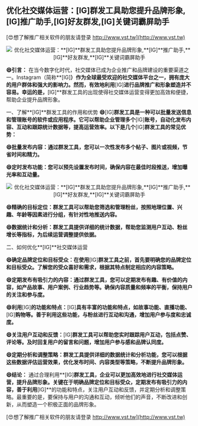 ## **优化社交媒体运营：**[IG]**群发工具助您提升品牌形象,**[IG]**推广助手,**[IG]**好友群发,**[IG]**关键词霸屏助手**

[😍想了解推广相关软件的朋友请登录 http://www.vst.tw](http://www.vst.tw)

 <center><img src="https://vst.tw/MP4/tuiguang/png/7.png" alt="优化社交媒体运营：**[IG]**群发工具助您提升品牌形象,**[IG]**推广助手,**[IG]**好友群发,**[IG]**关键词霸屏助手"></center>

**😄引言：**
在当今数字化时代，社交媒体已成为企业推广和品牌建设的重要渠道之一。Instagram（简称**[IG]**）作为全球最受欢迎的社交媒体平台之一，拥有庞大的用户群体和强大的影响力。然而，有效地利用**[IG]**进行品牌推广和形象塑造并不容易。幸运的是，**[IG]**群发工具的出现使得社交媒体运营变得更加高效和便捷，帮助企业提升品牌形象。

一、了解**[IG]**群发工具的作用和优势
**😄**[IG]**群发工具是一种可以批量发送信息和管理账号的软件或应用程序。它可以帮助企业管理多个**[IG]**账号，自动化发布内容、互动和跟踪统计数据等，提高运营效率。以下是几个**[IG]**群发工具的常见优势：**

**😄批量发布内容：通过群发工具，您可以一次性发布多个帖子、图片或视频，节省时间和精力。**

**😄定时发布功能：您可以预先设置发布时间，确保内容在最佳时段推送，增加曝光率和互动量。**

 <center><img src="https://vst.tw/MP4/tuiguang/png/1.png" alt="优化社交媒体运营：**[IG]**群发工具助您提升品牌形象,**[IG]**推广助手,**[IG]**好友群发,**[IG]**关键词霸屏助手"></center>

**😄精确的目标定位：群发工具可以帮助您筛选和管理粉丝，按照地理位置、兴趣、年龄等因素进行分组，有针对性地推送内容。**

**😄数据统计和分析：群发工具提供详细的统计数据，帮助您监测用户互动、粉丝增长等指标，为后续运营调整提供依据。**

二、如何优化**[IG]**社交媒体运营

**😄确定品牌定位和目标受众：在使用**[IG]**群发工具之前，首先要明确您的品牌定位和目标受众。了解您的受众喜好和需求，根据其特点制定相应的内容策略。**

**😄定期发布有吸引力的内容：通过群发工具，您可以定期发布有趣、有价值的内容，如产品故事、用户案例、行业趋势等。确保内容质量和频率的平衡，保持用户的关注和参与度。**

**😄利用**[IG]**的功能和特点：**[IG]**具有丰富的功能和特点，如故事功能、直播功能、**[IG]**购物等。善于利用这些功能，与粉丝进行互动和沟通，增加用户参与度和忠诚度。**

**😄关注用户互动和反馈：**[IG]**群发工具可以帮助您实时跟踪用户互动，包括点赞、评论等。及时回复用户的留言和问题，增加用户参与感和品牌认同度。**

**😄定期分析和调整策略：群发工具提供详细的数据统计和分析功能，您可以根据这些数据评估运营效果，优化发布时间、内容类型等策略，不断提升品牌形象。**

**😄结论：**
通过合理利用**[IG]**群发工具，企业可以更加高效地进行社交媒体运营，提升品牌形象。关键在于明确品牌定位和目标受众，定期发布有吸引力的内容，善于利用**[IG]**的功能和特点，关注用户互动和反馈，并定期分析和调整策略。最重要的是，要保持与用户的沟通和互动，倾听他们的声音，不断改进和创新，从而塑造一个积极正面的品牌形象。

[😍想了解推广相关软件的朋友请登录 http://www.vst.tw](http://www.vst.tw)



